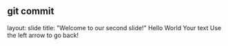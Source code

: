 git commit
---
layout: slide
title: "Welcome to our second slide!"
Hello World
Your text
Use the left arrow to go back!
